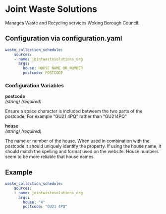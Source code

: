 # Joint Waste Solutions

Manages Waste and Recycling services Woking Borough Council.

## Configuration via configuration.yaml

```yaml
waste_collection_schedule:
    sources:
    - name: jointwastesolutions_org
      args:
        house: HOUSE_NAME_OR_NUMBER
        postcode: POSTCODE
```

### Configuration Variables

**postcode**  
*(string) (required)*

Ensure a space character is included betweem the two parts of the postcode, For example "GU21 4PQ" rather than "GU214PQ"

**house**  
*(string) (required)*

The name or number of the house. When used in combination with the postcode it should uniquely identify the property. If using the house name, it should match the spelling and format used on the website. House numbers seem to be more reliable that house names.


## Example

```yaml
waste_collection_schedule:
    sources:
    - name: jointwastesolutions_org
      args:
        house: "4"
        postcode: "GU21 4PQ"
```

